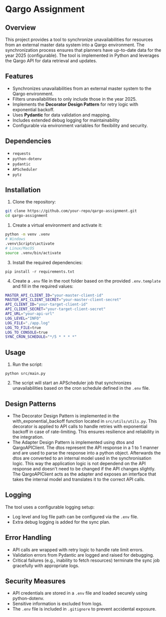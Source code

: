 # Qargo Assignment

## Overview

This project provides a tool to synchronize unavailabilities for resources from an external master data system into a Qargo environment. The synchronization process ensures that planners have up-to-date data for the year 2025 (configurable). The tool is implemented in Python and leverages the Qargo API for data retrieval and updates.

## Features

- Synchronizes unavailabilities from an external master system to the Qargo environment.
- Filters unavailabilities to only include those in the year 2025.
- Implements the **Decorator Design Pattern** for retry logic with exponential backoff.
- Uses **Pydantic** for data validation and mapping.
- Includes extended debug logging for maintainability
- Configurable via environment variables for flexibility and security.

## Dependencies

- `requests`
- `python-dotenv`
- `pydantic`
- `APScheduler`
- `pytz`

## Installation

1. Clone the repository:

```bash
git clone https://github.com/your-repo/qargo-assignment.git
cd qargo-assignment
```

1. Create a virtual environment and activate it:

```bash
python -m venv .venv
# Windows
.venv\Scripts\activate
# Linux/MacOS
source .venv/bin/activate
```

3. Install the required dependencies:

`pip install -r requirements.txt`

4. Create a `.env` file in the root folder based on the provided `.env.template` and fill in the required values:

```sh
MASTER_API_CLIENT_ID="your-master-client-id"
MASTER_API_CLIENT_SECRET="your-master-client-secret"
API_CLIENT_ID="your-target-client-id"
API_CLIENT_SECRET="your-target-client-secret"
API_URL="your-api-url"
LOG_LEVEL="INFO"
LOG_FILE="./app.log"
LOG_TO_FILE=true
LOG_TO_CONSOLE=true
SYNC_CRON_SCHEDULE="*/5 * * * *"
```

## Usage
1. Run the script:

`python src/main.py`

2. The script will start an APScheduler job that synchronizes unavailabilities based on the cron schedule defined in the `.env` file.

## Design Patterns
- The Decorator Design Pattern is implemented in the with_exponential_backoff function located in `src/utils/utils.py`. This decorator is applied to API calls to handle retries with exponential backoff in case of rate-limiting. This ensures resilience and reliability in the integration.
- The Adapter Design Pattern is implemented using dtos and QargoAPIClient. The dtos represent the API response in a 1 to 1 manner and are used to parse the response into a python object. Afterwards the dtos are converted to an internal model used in the synchronisation logic. This way the application logic is not dependend on the API response and doesn't need to be changed if the API changes slightly. The QargoAPIClient acts as the adapter and exposes an interface that takes the internal model and translates it to the correct API calls.

## Logging
The tool uses a configurable logging setup:
- Log level and log file path can be configured via the `.env` file.
- Extra debug logging is added for the sync plan.

## Error Handling
- API calls are wrapped with retry logic to handle rate limit errors.
- Validation errors from Pydantic are logged and raised for debugging.
- Critical failures (e.g., inability to fetch resources) terminate the sync job gracefully with appropriate logs.

## Security Measures
- API credentials are stored in a `.env` file and loaded securely using python-dotenv.
- Sensitive information is excluded from logs.
- The `.env` file is included in `.gitignore` to prevent accidental exposure.
